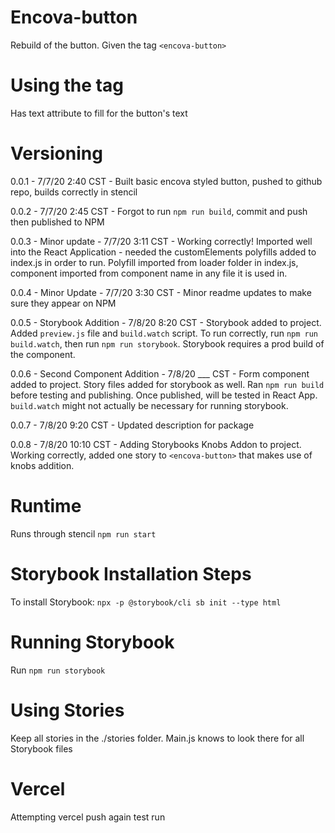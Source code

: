 # Encova-button
Rebuild of the button. Given the tag `<encova-button>`

# Using the tag
Has text attribute to fill for the button's text

# Versioning
0.0.1 - 7/7/20 2:40 CST - Built basic encova styled button, pushed to github repo, builds correctly in stencil

0.0.2 - 7/7/20 2:45 CST - Forgot to run `npm run build`, commit and push then published to NPM

0.0.3 - Minor update - 7/7/20 3:11 CST - Working correctly! Imported well into the React Application - needed the customElements polyfills added to index.js in order to run. Polyfill imported from loader folder in index.js, component imported from component name in any file it is used in.

0.0.4 - Minor Update - 7/7/20 3:30 CST - Minor readme updates to make sure they appear on NPM

0.0.5 - Storybook Addition - 7/8/20 8:20 CST - Storybook added to project. Added `preview.js` file and `build.watch` script. To run correctly, run `npm run build.watch`, then run `npm run storybook`. Storybook requires a prod build of the component.

0.0.6 - Second Component Addition - 7/8/20 ___ CST - Form component added to project. Story files added for storybook as well. Ran `npm run build` before testing and publishing. Once published, will be tested in React App. `build.watch` might not actually be necessary for running storybook.

0.0.7 - 7/8/20 9:20 CST - Updated description for package

0.0.8 - 7/8/20 10:10 CST - Adding Storybooks Knobs Addon to project. Working correctly, added one story to `<encova-button>` that makes use of knobs addition.


# Runtime
Runs through stencil `npm run start`

# Storybook Installation Steps
To install Storybook: `npx -p @storybook/cli sb init --type html`

# Running Storybook
Run `npm run storybook`

# Using Stories
Keep all stories in the ./stories folder. Main.js knows to look there for all Storybook files

# Vercel
Attempting vercel push again test run